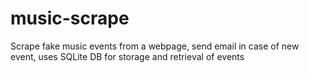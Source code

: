 # music-scrape
Scrape fake music events from a webpage, send email in case of new event, uses SQLite DB for storage and retrieval of events
